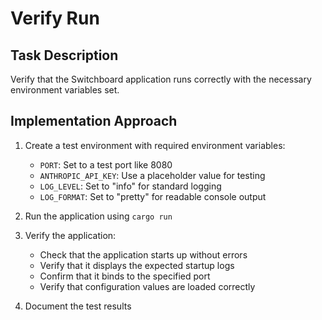 # Verify Run

## Task Description
Verify that the Switchboard application runs correctly with the necessary environment variables set.

## Implementation Approach
1. Create a test environment with required environment variables:
   - `PORT`: Set to a test port like 8080
   - `ANTHROPIC_API_KEY`: Use a placeholder value for testing
   - `LOG_LEVEL`: Set to "info" for standard logging
   - `LOG_FORMAT`: Set to "pretty" for readable console output

2. Run the application using `cargo run`

3. Verify the application:
   - Check that the application starts up without errors
   - Verify that it displays the expected startup logs
   - Confirm that it binds to the specified port
   - Verify that configuration values are loaded correctly

4. Document the test results